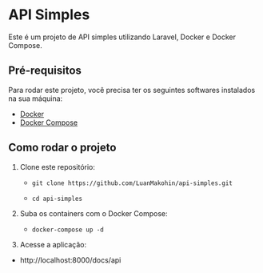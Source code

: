 # API Simples

Este é um projeto de API simples utilizando Laravel, Docker e Docker Compose.

## Pré-requisitos

Para rodar este projeto, você precisa ter os seguintes softwares instalados na sua máquina:

- [Docker](https://www.docker.com/)
- [Docker Compose](https://docs.docker.com/compose/)

## Como rodar o projeto

1. Clone este repositório:
   - ```git clone https://github.com/LuanMakohin/api-simples.git```

   - ```cd api-simples```


1. Suba os containers com o Docker Compose:
   - ```docker-compose up -d```
    
3. Acesse a aplicação:
  - http://localhost:8000/docs/api
